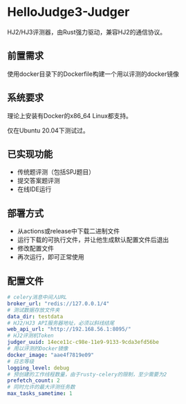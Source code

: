 # HelloJudge3-Judger

HJ2/HJ3评测器，由Rust强力驱动，兼容HJ2的通信协议。

## 前置需求

使用docker目录下的Dockerfile构建一个用以评测的docker镜像

## 系统要求

理论上安装有Docker的x86_64 Linux都支持。

仅在Ubuntu 20.04下测试过。

## 已实现功能
- 传统题评测（包括SPJ题目）
- 提交答案题评测
- 在线IDE运行

## 部署方式

- 从actions或release中下载二进制文件
- 运行下载的可执行文件，并让他生成默认配置文件后退出
- 修改配置文件
- 再次运行，即可正常使用

## 配置文件

```yaml
# celery消息中间人URL
broker_url: "redis://127.0.0.1/4"
# 测试数据存放文件夹
data_dir: testdata
# HJ2/HJ3 API服务器地址，必须以斜线结尾
web_api_url: "http://192.168.56.1:8095/"
# HJ2评测机Token
judger_uuid: 14ece11c-c98e-11e9-9133-9cda3efd56be
# 用以评测的Docker镜像
docker_image: "aae4f7819e09"
# 日志等级
logging_level: debug
# 预创建的工作线程数量，由于rusty-celery的限制，至少需要为2
prefetch_count: 2
# 同时允许的最大评测任务数
max_tasks_sametime: 1
```